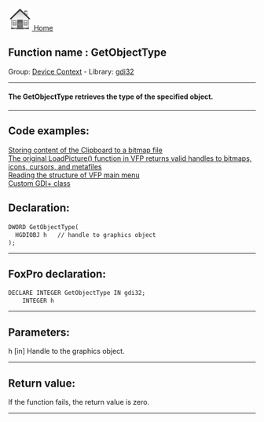 [<img src="../../images/home.png"> Home ](https://github.com/VFPX/Win32API)  

## Function name : GetObjectType
Group: [Device Context](../../functions_group.md#Device_Context)  -  Library: [gdi32](../../libraries.md#gdi32)  
***  


#### The GetObjectType retrieves the type of the specified object.
***  


## Code examples:
[Storing content of the Clipboard to a bitmap file](../../samples/sample_189.md)  
[The original LoadPicture() function in VFP returns valid handles to bitmaps, icons, cursors, and metafiles](../../samples/sample_296.md)  
[Reading the structure of VFP main menu](../../samples/sample_337.md)  
[Custom GDI+ class](../../samples/sample_450.md)  

## Declaration:
```foxpro  
DWORD GetObjectType(
  HGDIOBJ h   // handle to graphics object
);  
```  
***  


## FoxPro declaration:
```foxpro  
DECLARE INTEGER GetObjectType IN gdi32;
	INTEGER h  
```  
***  


## Parameters:
h 
[in] Handle to the graphics object.  
***  


## Return value:
If the function fails, the return value is zero.   
***  

